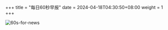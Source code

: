 +++
title = "每日60秒早报"
date = 2024-04-18T04:30:50+08:00
weight = 1
+++

![60s-for-news](/img/zaobao/zaobao.png "由 ALAPI 提供支持")
